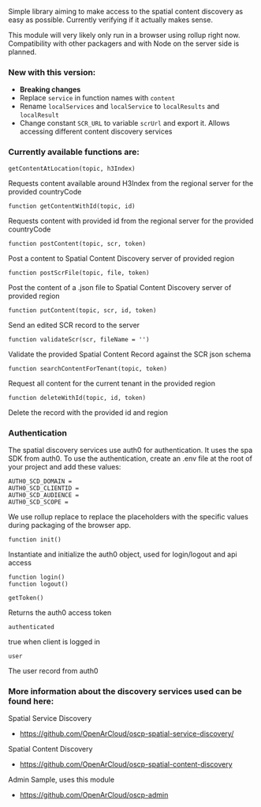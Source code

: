 Simple library aiming to make access to the spatial content discovery as 
easy as possible. Currently verifying if it actually makes sense.


This module will very likely only run in a browser using rollup right now. 
Compatibility with other packagers and with Node on the server side is planned.


### New with this version:
- **Breaking changes**
- Replace `service` in function names with `content`
- Rename `localServices` and `localService` to `localResults` and `localResult`
- Change constant `SCR_URL` to variable `scrUrl` and export it. Allows accessing 
  different content discovery services 


### Currently available functions are:
    getContentAtLocation(topic, h3Index)
Requests content available around H3Index from the regional server for the provided 
countryCode

    function getContentWithId(topic, id)
Requests content with provided id from the regional server for the provided countryCode

    function postContent(topic, scr, token)
Post a content to Spatial Content Discovery server of provided region

    function postScrFile(topic, file, token)
Post the content of a .json file to Spatial Content Discovery server of provided region

    function putContent(topic, scr, id, token)
Send an edited SCR record to the server

    function validateScr(scr, fileName = '')
Validate the provided Spatial Content Record against the SCR json schema 

    function searchContentForTenant(topic, token)
Request all content for the current tenant in the provided region

    function deleteWithId(topic, id, token)
Delete the record with the provided id and region


### Authentication

The spatial discovery services use auth0 for authentication. It uses the spa SDK from auth0. 
To use the authentication, create an .env file at the root of your project and add these 
values:

```
AUTH0_SCD_DOMAIN = 
AUTH0_SCD_CLIENTID = 
AUTH0_SCD_AUDIENCE = 
AUTH0_SCD_SCOPE = 
```

We use rollup replace to replace the placeholders with the specific values during 
packaging of the browser app.


    function init()
Instantiate and initialize the auth0 object, used for login/logout and api access

    function login()
    function logout()

    getToken()
Returns the auth0 access token

    authenticated
true when client is logged in

    user
The user record from auth0


### More information about the discovery services used can be found here:

Spatial Service Discovery
- https://github.com/OpenArCloud/oscp-spatial-service-discovery/

Spatial Content Discovery
- https://github.com/OpenArCloud/oscp-spatial-content-discovery

Admin Sample, uses this module
- https://github.com/OpenArCloud/oscp-admin
